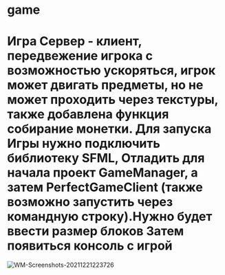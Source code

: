 # game


# Игра Сервер - клиент, передвежение игрока с возможностью ускоряться, игрок может двигать предметы, но не может проходить через текстуры, также добавлена функция собирание монетки. Для запуска Игры нужно подключить библиотеку SFML, Отладить для начала проект GameManager, а затем PerfectGameClient (также возможно запустить через командную строку).Нужно будет ввести размер блоков Затем появиться консоль с игрой      
![WM-Screenshots-20211221223726](https://user-images.githubusercontent.com/72572241/146987803-31febc27-5090-4202-b219-f1612279c66c.png)
